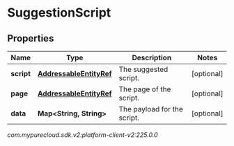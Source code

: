 # SuggestionScript


## Properties

| Name | Type | Description | Notes |
| ------------ | ------------- | ------------- | ------------- |
| **script** | [**AddressableEntityRef**](AddressableEntityRef) | The suggested script. |  [optional] |
| **page** | [**AddressableEntityRef**](AddressableEntityRef) | The page of the script. |  [optional] |
| **data** | **Map&lt;String, String&gt;** | The payload for the script. |  [optional] |




_com.mypurecloud.sdk.v2:platform-client-v2:225.0.0_
